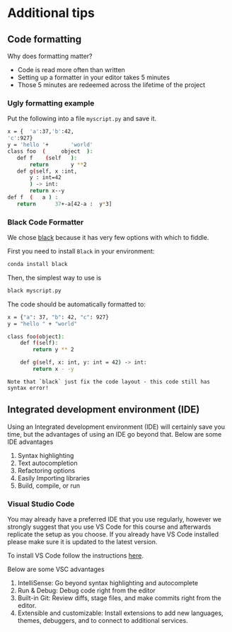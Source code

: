# Additional tips

## Code formatting

Why does formatting matter?

- Code is read more often than written
- Setting up a formatter in your editor takes 5 minutes
- Those 5 minutes are redeemed across the lifetime of the project

### Ugly formatting example

Put the following into a file `myscript.py` and save it.

```bash
x = {  'a':37,'b':42,
'c':927}
y = 'hello '+       'world'
class foo  (     object  ):
   def f    (self   ):
       return       y **2
   def g(self, x :int,
       y : int=42
       ) -> int:
       return x--y
def f  (   a ) :
   return      37+-a[42-a :  y*3]
```

### Black Code Formatter

We chose [black](https://pypi.org/project/black/) because it has very few
options with which to fiddle.

First you need to install `Black` in your environment:

```bash
conda install black
```

Then, the simplest way to use is

```bash
black myscript.py
```

The code should be automatically formatted to:

```bash
x = {"a": 37, "b": 42, "c": 927}
y = "hello " + "world"

class foo(object):
    def f(self):
        return y ** 2

    def g(self, x: int, y: int = 42) -> int:
        return x - -y
```

```{warning}
Note that `black` just fix the code layout - this code still has syntax error!
```

## Integrated development environment (IDE)

Using an Integrated development environment (IDE) will certainly save you time,
but the advantages of using an IDE go beyond that. Below are some IDE advantages

1. Syntax highlighting
2. Text autocompletion
3. Refactoring options
4. Easily Importing libraries
5. Build, compile, or run

### Visual Studio Code

You may already have a preferred IDE that you use regularly, however we strongly
suggest that you use VS Code for this course and afterwards replicate the setup
as you choose. If you already have VS Code installed please make sure it is
updated to the latest version.

To install VS Code follow the instructions [here](https://code.visualstudio.com/).

Below are some VSC advantages

1. IntelliSense: Go beyond syntax highlighting and autocomplete
2. Run & Debug: Debug code right from the editor
3. Built-in Git: Review diffs, stage files, and make commits right from the editor.
4. Extensible and customizable: Install extensions to add new languages, themes, debuggers, and to connect to additional services.

